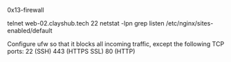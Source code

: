 0x13-firewall

telnet web-02.clayshub.tech 22
netstat -lpn
grep listen /etc/nginx/sites-enabled/default

Configure ufw so that it blocks all incoming traffic, except the following TCP ports:
22 (SSH)
443 (HTTPS SSL)
80 (HTTP)
